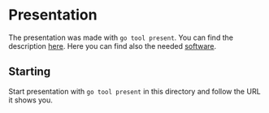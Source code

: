 # Presentation
The presentation was made with `go tool present`.
You can find the description [here](https://godoc.org/golang.org/x/tools/present).
Here you can find also the needed [software](https://golang.org/dl/).

## Starting
Start presentation with `go tool present` in this directory and follow the URL it shows you.
